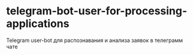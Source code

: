 # telegram-bot-user-for-processing-applications
Telegram user-bot для распознавания и анализа заявок в телеграмм чате
